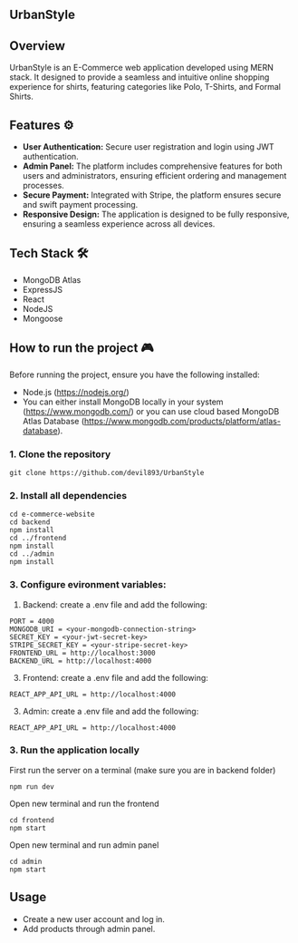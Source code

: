 ## UrbanStyle

## Overview 
UrbanStyle is an E-Commerce web application developed using MERN stack. It designed to provide a seamless and intuitive online shopping experience for shirts, featuring categories like Polo, T-Shirts, and Formal Shirts.

## Features ⚙️
- <b>User Authentication:</b> Secure user registration and login using JWT authentication.
- <b>Admin Panel:</b> The platform includes comprehensive features for both users and administrators, ensuring efficient ordering and management processes.
- <b>Secure Payment:</b>  Integrated with Stripe, the platform ensures secure and swift payment processing. 
- <b>Responsive Design:</b> The application is designed to be fully responsive, ensuring a seamless experience across all devices. 

## Tech Stack 🛠️
- MongoDB Atlas
- ExpressJS
- React
- NodeJS
- Mongoose

## How to run the project 🎮

Before running the project, ensure you have the following installed:
- Node.js (https://nodejs.org/)
- You can either install MongoDB locally in your system (https://www.mongodb.com/) or you can use cloud based MongoDB Atlas Database (https://www.mongodb.com/products/platform/atlas-database).

### 1. Clone the repository

    git clone https://github.com/devil893/UrbanStyle
    
### 2. Install all dependencies

    cd e-commerce-website
    cd backend
    npm install
    cd ../frontend
    npm install
    cd ../admin
    npm install
    
### 3. Configure evironment variables:
  1. Backend:
    create a .env file and add the following:

    PORT = 4000
    MONGODB_URI = <your-mongodb-connection-string>
    SECRET_KEY = <your-jwt-secret-key>
    STRIPE_SECRET_KEY = <your-stripe-secret-key>
    FRONTEND_URL = http://localhost:3000
    BACKEND_URL = http://localhost:4000

  3. Frontend:
    create a .env file and add the following:

    REACT_APP_API_URL = http://localhost:4000

  3. Admin:
    create a .env file and add the following:

    REACT_APP_API_URL = http://localhost:4000
    
### 3. Run the application locally
First run the server on a terminal (make sure you are in backend folder)
    
    npm run dev
    
Open new terminal and run the frontend

    cd frontend
    npm start
    
Open new terminal and run admin panel

    cd admin
    npm start
    
## Usage
- Create a new user account and log in.
- Add products through admin panel.